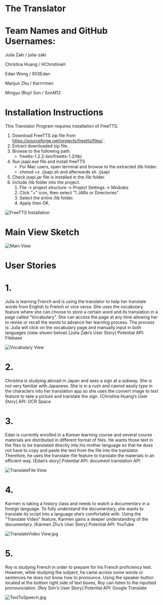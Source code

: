 # The Translator
# Team Names and GitHub Usernames:
Julia Zaki / julia-zaki

Christina Huang / HChristinaH

Edan Wong / 903Edan

Manjun Zhu / Karrrrmen

Mingyu (Roy) Son / SonM12

# Installation Instructions
This Translator Program requires installation of FreeTTS.
1. Download FreeTTS zip file from https://sourceforge.net/projects/freetts/files/ .
2. Extract downloaded zip file.
3. Browse to the following path.
   * freetts-1.2.2-bin/freetts-1.2/lib/
4. Run jsapi.exe file and install freeTTS
    * For Mac users, open terminal and browse to the extracted /lib folder.
    * chmod +x ./jsapi.sh and afterwards sh ./jsapi
5. Check jsapi.jar file is installed in the /lib folder.
6. Include /lib folder into the project.
   1. File -> project structure -> Project Settings -> Modules
   2. Click "+" icon, then select "1 JARs or Directories"
   3. Select the entire /lib folder.
   4. Apply then OK.

![FreeTTS Installation](Images/FreeTTS%20Install.png)


# Main View Sketch
![Main View](Images/Main%20View.jpg)

# User Stories
# 1.
Julia is learning French and is using the translator to help her translate words from English to French or vice versa.
She uses the vocabulary feature where she can choose to store a certain word and its translation in a page called
“Vocabulary”. She can access the page at any time allowing her to revise or recall the words to advance her learning
process. The process is: Julia will click on the vocabulary page and manually input in both languages (view shown below)
[Julia Zaki’s User Story]
Potential API: Filebase

![Vocabulary View](Images/Vocabulary%20View.jpg)

# 2.
Christina is studying abroad in Japan and sees a sign at a subway. She is not very familiar with Japanese.
She is in a rush and cannot easily type in the characters into her translation app so she uses the convert image
to text feature to take a picture and translate the sign.
[Christina Huang’s User Story]
API: OCR Space

# 3.
Edan is currently enrolled in a Korean learning course and several course materials are distributed in different
format of files. He wants those text in the files to be translated directly into his mother language so that he
does not have to copy and paste the text from the file into the translator. Therefore, he uses the
translate-file feature to translate the materials in an efficient way.
[Edan’s story]
Potential API: document translation API

![TranslateFile View](Images/TranslateFile%20View.jpg)

# 4.
Karmen is taking a history class and needs to watch a documentary in a foreign language. 
To fully understand the documentary, she wants to translate its script into a language she’s comfortable with. 
Using the "Translate Video" feature, Karmen gains a deeper understanding of the documentary.
[Karmen Zhu’s User Story]
Potential API: YouTube

![TranslateVideo View.jpg](Images/TranslateVideo%20View.jpg)

# 5.
Roy is studying French in order to prepare for his French proficiency test.
However, while studying the subject, he came across some words or sentences he does not know how to pronounce.
Using the speaker button located at the bottom right side of text boxes, Roy can listen to the inputted pronounciation.
[Roy Son's User Story]
Potential API: Google Translate

![TextToSpeech.jpg](Images/TextToSpeech.jpg)